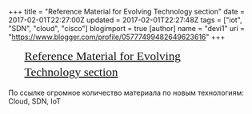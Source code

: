 +++
title = "Reference Material for Evolving Technology section"
date = 2017-02-01T22:27:00Z
updated = 2017-02-01T22:27:48Z
tags = ["iot", "SDN", "cloud", "cisco"]
blogimport = true 
[author]
	name = "devi1"
	uri = "https://www.blogger.com/profile/05777499482649623616"
+++

<h1 style="border: 0px; color: #666666; font-family: ciscosansextralight; font-size: 24px; font-weight: normal; line-height: 32px; margin: 0px 140px 0px 0px; overflow: hidden; padding: 0px 0px 0px 32px; position: relative; vertical-align: baseline;"><a href="https://learningnetwork.cisco.com/docs/DOC-29253" target="_blank">Reference Material for Evolving Technology section</a></h1><div><br /></div><div>По ссылке огромное количество материала по новым технологиям: Cloud, SDN, IoT</div>
